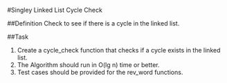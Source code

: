 #Singley Linked List Cycle Check

##Definition
Check to see if there is a cycle in the linked list.

##Task
1. Create a cycle_check function that checks if a cycle exists in the linked list.
2. The Algorithm should run in O(lg n) time or better.
3. Test cases should be provided for the rev_word functions.